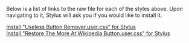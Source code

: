 Below is a list of links to the raw file for each of the styles above. Upon navigating to it, Stylus will ask you if you would like to install it.  

[Install "Useless Button Remover.user.css" for Stylus](https://raw.githubusercontent.com/Neop0litan/CSS-Tweaks/main/Stylus/duckduckgo.com/Useless%20Button%20Remover.user.css)  
[Install "Restore The More At Wikipedia Button.user.css" for Stylus](https://raw.githubusercontent.com/Neop0litan/CSS-Tweaks/main/Stylus/duckduckgo.com/Restore%20The%20More%20At%20Wikipedia%20Button.user.css)  